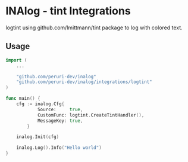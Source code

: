 # INAlog - tint Integrations

logtint using github.com/lmittmann/tint package to
log with colored text.

## Usage

```go
import (
    ...

    "github.com/peruri-dev/inalog"
    "github.com/peruri-dev/inalog/integrations/logtint"
)

func main() {
    cfg := inalog.Cfg{
            Source:     true,
            CustomFunc: logtint.CreateTintHandler(),
            MessageKey: true,
        }

    inalog.Init(cfg)

    inalog.Log().Info("Hello world")
}
```
